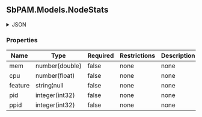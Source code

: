 
<h2 id="tocS_SbPAM.Models.NodeStats">SbPAM.Models.NodeStats</h2>

<a id="schemasbpam.models.nodestats"></a>
<a id="schema_SbPAM.Models.NodeStats"></a>
<a id="tocSsbpam.models.nodestats"></a>
<a id="tocssbpam.models.nodestats"></a>

<details><summary>JSON</summary>


```json
{
  "mem": 0.1,
  "cpu": 0.1,
  "feature": "string",
  "pid": 0,
  "ppid": 0
}

```


</details>

### Properties

|Name|Type|Required|Restrictions|Description|
|---|---|---|---|---|
|mem|number(double)|false|none|none|
|cpu|number(float)|false|none|none|
|feature|string¦null|false|none|none|
|pid|integer(int32)|false|none|none|
|ppid|integer(int32)|false|none|none|


